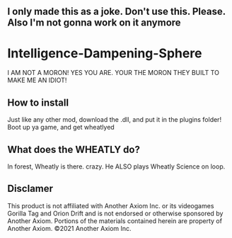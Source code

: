 ## I only made this as a joke. Don't use this. Please. Also I'm not gonna work on it anymore
# Intelligence-Dampening-Sphere
I AM NOT A MORON!
YES YOU ARE. YOUR THE MORON THEY BUILT TO MAKE ME AN IDIOT!
## How to install
Just like any other mod, download the .dll, and put it in the plugins folder! Boot up ya game, and get wheatlyed
## What does the WHEATLY do?
In forest, Wheatly is there. crazy. He ALSO plays Wheatly Science on loop.
## Disclamer
This product is not affiliated with Another Axiom Inc. or its videogames Gorilla Tag and Orion Drift and is not endorsed or otherwise sponsored by Another Axiom. Portions of the materials contained herein are property of Another Axiom. ©2021 Another Axiom Inc.
